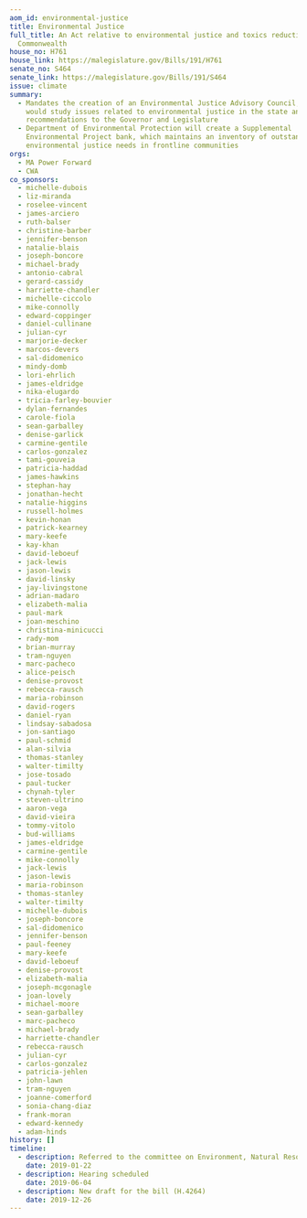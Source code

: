 ```yaml
---
aom_id: environmental-justice
title: Environmental Justice
full_title: An Act relative to environmental justice and toxics reduction in the
  Commonwealth
house_no: H761
house_link: https://malegislature.gov/Bills/191/H761
senate_no: S464
senate_link: https://malegislature.gov/Bills/191/S464
issue: climate
summary:
  - Mandates the creation of an Environmental Justice Advisory Council, which
    would study issues related to environmental justice in the state and provide
    recommendations to the Governor and Legislature
  - Department of Environmental Protection will create a Supplemental
    Environmental Project bank, which maintains an inventory of outstanding
    environmental justice needs in frontline communities
orgs:
  - MA Power Forward
  - CWA
co_sponsors:
  - michelle-dubois
  - liz-miranda
  - roselee-vincent
  - james-arciero
  - ruth-balser
  - christine-barber
  - jennifer-benson
  - natalie-blais
  - joseph-boncore
  - michael-brady
  - antonio-cabral
  - gerard-cassidy
  - harriette-chandler
  - michelle-ciccolo
  - mike-connolly
  - edward-coppinger
  - daniel-cullinane
  - julian-cyr
  - marjorie-decker
  - marcos-devers
  - sal-didomenico
  - mindy-domb
  - lori-ehrlich
  - james-eldridge
  - nika-elugardo
  - tricia-farley-bouvier
  - dylan-fernandes
  - carole-fiola
  - sean-garballey
  - denise-garlick
  - carmine-gentile
  - carlos-gonzalez
  - tami-gouveia
  - patricia-haddad
  - james-hawkins
  - stephan-hay
  - jonathan-hecht
  - natalie-higgins
  - russell-holmes
  - kevin-honan
  - patrick-kearney
  - mary-keefe
  - kay-khan
  - david-leboeuf
  - jack-lewis
  - jason-lewis
  - david-linsky
  - jay-livingstone
  - adrian-madaro
  - elizabeth-malia
  - paul-mark
  - joan-meschino
  - christina-minicucci
  - rady-mom
  - brian-murray
  - tram-nguyen
  - marc-pacheco
  - alice-peisch
  - denise-provost
  - rebecca-rausch
  - maria-robinson
  - david-rogers
  - daniel-ryan
  - lindsay-sabadosa
  - jon-santiago
  - paul-schmid
  - alan-silvia
  - thomas-stanley
  - walter-timilty
  - jose-tosado
  - paul-tucker
  - chynah-tyler
  - steven-ultrino
  - aaron-vega
  - david-vieira
  - tommy-vitolo
  - bud-williams
  - james-eldridge
  - carmine-gentile
  - mike-connolly
  - jack-lewis
  - jason-lewis
  - maria-robinson
  - thomas-stanley
  - walter-timilty
  - michelle-dubois
  - joseph-boncore
  - sal-didomenico
  - jennifer-benson
  - paul-feeney
  - mary-keefe
  - david-leboeuf
  - denise-provost
  - elizabeth-malia
  - joseph-mcgonagle
  - joan-lovely
  - michael-moore
  - sean-garballey
  - marc-pacheco
  - michael-brady
  - harriette-chandler
  - rebecca-rausch
  - julian-cyr
  - carlos-gonzalez
  - patricia-jehlen
  - john-lawn
  - tram-nguyen
  - joanne-comerford
  - sonia-chang-diaz
  - frank-moran
  - edward-kennedy
  - adam-hinds
history: []
timeline:
  - description: Referred to the committee on Environment, Natural Resources and Agriculture
    date: 2019-01-22
  - description: Hearing scheduled
    date: 2019-06-04
  - description: New draft for the bill (H.4264)
    date: 2019-12-26
---
```


